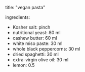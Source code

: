title: "vegan pasta"

ingredients:
- Kosher salt: pinch
- nutritional yeast: 80 ml
- cashew butter: 60 ml
- white miso paste: 30 ml
- whole black peppercorns: 30 ml
- dried spaghetti: 30 ml
- extra-virgin olive oil: 30 ml
- lemon: 0.5

